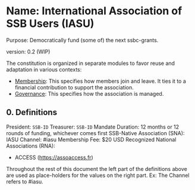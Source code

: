 # Name: International Association of SSB Users (IASU)

Purpose: Democratically fund (some of) the next ssbc-grants. 

version: 0.2 (WIP)

The constitution is organized in separate modules to favor reuse and adaptation
in various contexts:
* [Membership](./membership): This specifies how members join and leave. It ties it to a financial contribution to support the association.
* [Governance](./governance): This specifies how the association is managed.

## 0. Definitions

President: ````SSB-ID````
Treasurer: ````SSB-ID````
Mandate Duration: 12 months or 12 rounds of funding, whichever comes first
SSB-Native Association (SNA): IASU
Channel: #iasu
Membership Fee: $20 USD 
Recognized National Associations (RNA): 
- ACCESS (https://assoaccess.fr)

Throughout the rest of this document the left part of the definitions above are used as place-holders for the values on the right part. Ex: The Channel refers to #iasu.

